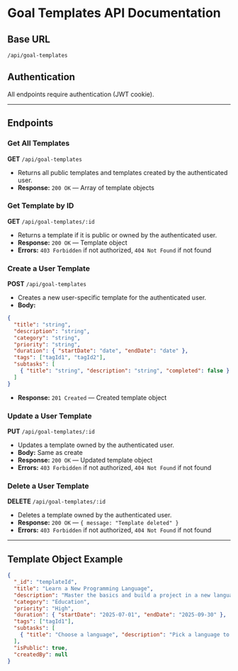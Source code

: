 # Goal Templates API Documentation

## Base URL
`/api/goal-templates`

## Authentication
All endpoints require authentication (JWT cookie).

---

## Endpoints

### Get All Templates
**GET** `/api/goal-templates`
- Returns all public templates and templates created by the authenticated user.
- **Response:** `200 OK` — Array of template objects

### Get Template by ID
**GET** `/api/goal-templates/:id`
- Returns a template if it is public or owned by the authenticated user.
- **Response:** `200 OK` — Template object
- **Errors:** `403 Forbidden` if not authorized, `404 Not Found` if not found

### Create a User Template
**POST** `/api/goal-templates`
- Creates a new user-specific template for the authenticated user.
- **Body:**
```json
{
  "title": "string",
  "description": "string",
  "category": "string",
  "priority": "string",
  "duration": { "startDate": "date", "endDate": "date" },
  "tags": ["tagId1", "tagId2"],
  "subtasks": [
    { "title": "string", "description": "string", "completed": false }
  ]
}
```
- **Response:** `201 Created` — Created template object

### Update a User Template
**PUT** `/api/goal-templates/:id`
- Updates a template owned by the authenticated user.
- **Body:** Same as create
- **Response:** `200 OK` — Updated template object
- **Errors:** `403 Forbidden` if not authorized, `404 Not Found` if not found

### Delete a User Template
**DELETE** `/api/goal-templates/:id`
- Deletes a template owned by the authenticated user.
- **Response:** `200 OK` — `{ message: "Template deleted" }`
- **Errors:** `403 Forbidden` if not authorized, `404 Not Found` if not found

---

## Template Object Example
```json
{
  "_id": "templateId",
  "title": "Learn a New Programming Language",
  "description": "Master the basics and build a project in a new language.",
  "category": "Education",
  "priority": "High",
  "duration": { "startDate": "2025-07-01", "endDate": "2025-09-30" },
  "tags": ["tagId1"],
  "subtasks": [
    { "title": "Choose a language", "description": "Pick a language to learn.", "completed": false }
  ],
  "isPublic": true,
  "createdBy": null
}
```
